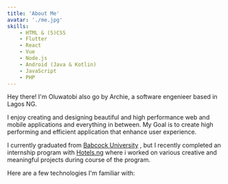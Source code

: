 ```yaml
---
title: 'About Me'
avatar: './me.jpg'
skills:
    - HTML & (S)CSS
    - Flutter
    - React
    - Vue
    - Node.js
    - Android (Java & Kotlin)
    - JavaScript
    - PHP
---
```


Hey there! I'm Oluwatobi also go by Archie, a software engenieer based in Lagos NG.

I enjoy creating and designing beautiful and high performance web and mobile applications and everything in between. My Goal is to create high performing and efficient application that enhance user experience.

I currently graduated from [Babcock University](https://www.babcock.edu.ng) , but I recently completed an internship program with [Hotels.ng](https://hngi7.hng.tech/) where i worked on various creative and meaningful projects during course of the program.

Here are a few technologies I'm familiar with:
